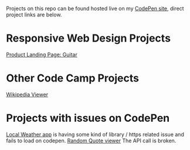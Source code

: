 Projects on this repo can be found hosted live on my [CodePen site][1], direct project links are below.

# Responsive Web Design Projects
[Product Landing Page: Guitar][3]

# Other Code Camp Projects
[Wikipedia Viewer][4]


# Projects with issues on CodePen
[Local Weather app][2] is having some kind of library / https related issue and fails to load on codepen.
[Random Quote viewer][5]  The API call is broken.


[1]: <https://codepen.io/chocolatechimpcookie/>
[2]: <https://codepen.io/chocolatechimpcookie/pen/dNZvNP>
[3]: <https://codepen.io/chocolatechimpcookie/pen/JjKjPZG>
[4]: <https://codepen.io/chocolatechimpcookie/details/dWWZwy>
[5]: <https://codepen.io/chocolatechimpcookie/pen/wgoBLe>
